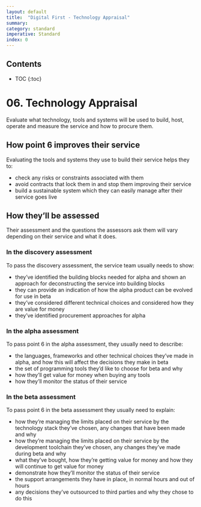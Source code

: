 ```yaml
---
layout: default
title:  "Digital First - Technology Appraisal"
summary:
category: standard
imperative: Standard
index: 0
---
```


## Contents

* TOC
{:toc}
<!--TOC max3-->

# 06. Technology Appraisal

Evaluate what technology, tools and systems will be used to build, host, operate and measure the service and how to procure them.

## How point 6 improves their service

Evaluating the tools and systems they use to build their service helps they to:

* check any risks or constraints associated with them
* avoid contracts that lock them in and stop them improving their service
* build a sustainable system which they can easily manage after their service goes live

## How they’ll be assessed

Their assessment and the questions the assessors ask them will vary depending on their service and what it does.

### In the discovery assessment

To pass the discovery assessment, the service team usually needs to show:
* they’ve identified the building blocks needed for alpha and shown an approach for deconstructing the service into building blocks
* they can provide an indication of how the alpha product can be evolved for use in beta
* they’ve considered different technical choices and considered how they are value for money
* they’ve identified procurement approaches for alpha

### In the alpha assessment

To pass point 6 in the alpha assessment, they usually need to describe:

* the languages, frameworks and other technical choices they’ve made in alpha, and how this will affect the decisions they make in beta
* the set of programming tools they’d like to choose for beta and why
* how they’ll get value for money when buying any tools
* how they’ll monitor the status of their service

### In the beta assessment

To pass point 6 in the beta assessment they usually need to explain:

* how they’re managing the limits placed on their service by the technology stack they’ve chosen, any changes that have been made and why
* how they’re managing the limits placed on their service by the development toolchain they’ve chosen, any changes they’ve made during beta and why
* what they’ve bought, how they’re getting value for money and how they will continue to get value for money
* demonstrate how they’ll monitor the status of their service
* the support arrangements they have in place, in normal hours and out of hours
* any decisions they’ve outsourced to third parties and why they chose to do this
